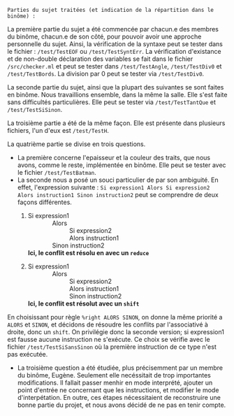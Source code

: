     Parties du sujet traitées (et indication de la répartition dans le binôme) :

La première partie du sujet a été commencée par chacun.e des membres du binôme, chacun.e de son côté, pour pouvoir avoir une approche personnelle du sujet. Ainsi, la vérification de la syntaxe peut se tester dans le fichier : `/test/TestEOF` ou `/test/TestSyntErr`.
La vérification d'existance et de non-double déclaration des variables se fait dans le fichier `/src/checker.ml` et  peut se tester dans `/test/TestAngle`, `/test/TestDiv0` et `/test/TestBords`. La division par 0 peut se tester via `/test/TestDiv0`.

La seconde partie du sujet, ainsi que la plupart des suivantes se sont faites en binôme. Nous travaillions ensemble, dans la même la salle. Elle s'est faite sans difficultés particulières. Elle peut se tester via `/test/TestTantQue` et `/test/TestSiSinon`.

La troisième partie a été de la même façon. Elle est présente dans plusieurs fichiers, l'un d'eux est `/test/TestH`.

La quatrième partie se divise en trois questions.
- La première concerne l'epaisseur et la couleur des traits, que nous avons, comme le reste, implémentée en binôme. Elle peut se tester avec le fichier `/test/TestBatman`.
- La seconde nous a posé un souci particulier de par son ambiguité. En effet, l'expression suivante :
`Si expression1 Alors Si expression2 Alors instruction1 Sinon instruction2` peut se comprendre de deux façons différentes.
    1. Si expression1  
&nbsp;&nbsp;&nbsp;&nbsp;&nbsp;&nbsp;&nbsp;&nbsp;&nbsp;&nbsp;&nbsp;&nbsp;&nbsp;&nbsp;Alors  
&nbsp;&nbsp;&nbsp;&nbsp;&nbsp;&nbsp;&nbsp;&nbsp;&nbsp;&nbsp;&nbsp;&nbsp;&nbsp;&nbsp;&nbsp;&nbsp;&nbsp;&nbsp;&nbsp;&nbsp;&nbsp;&nbsp;&nbsp;&nbsp;Si expression2  
&nbsp;&nbsp;&nbsp;&nbsp;&nbsp;&nbsp;&nbsp;&nbsp;&nbsp;&nbsp;&nbsp;&nbsp;&nbsp;&nbsp;&nbsp;&nbsp;&nbsp;&nbsp;&nbsp;&nbsp;&nbsp;&nbsp;&nbsp;&nbsp;Alors instruction1  
&nbsp;&nbsp;&nbsp;&nbsp;&nbsp;&nbsp;&nbsp;&nbsp;&nbsp;&nbsp;&nbsp;&nbsp;&nbsp;&nbsp;Sinon instruction2  
    **Ici, le conflit est résolu en avec un `reduce`**

    2. Si expression1  
&nbsp;&nbsp;&nbsp;&nbsp;&nbsp;&nbsp;&nbsp;&nbsp;&nbsp;&nbsp;&nbsp;&nbsp;&nbsp;&nbsp;Alors  
&nbsp;&nbsp;&nbsp;&nbsp;&nbsp;&nbsp;&nbsp;&nbsp;&nbsp;&nbsp;&nbsp;&nbsp;&nbsp;&nbsp;&nbsp;&nbsp;&nbsp;&nbsp;&nbsp;&nbsp;&nbsp;&nbsp;&nbsp;&nbsp;Si expression2  
&nbsp;&nbsp;&nbsp;&nbsp;&nbsp;&nbsp;&nbsp;&nbsp;&nbsp;&nbsp;&nbsp;&nbsp;&nbsp;&nbsp;&nbsp;&nbsp;&nbsp;&nbsp;&nbsp;&nbsp;&nbsp;&nbsp;&nbsp;&nbsp;Alors instruction1  
&nbsp;&nbsp;&nbsp;&nbsp;&nbsp;&nbsp;&nbsp;&nbsp;&nbsp;&nbsp;&nbsp;&nbsp;&nbsp;&nbsp;&nbsp;&nbsp;&nbsp;&nbsp;&nbsp;&nbsp;&nbsp;&nbsp;&nbsp;&nbsp;Sinon instruction2  
    **Ici, le conflit est résolut avec un `shift`**

En choisissant pour règle `%right ALORS SINON`, on donne la même priorité a `ALORS` et `SINON`, et décidons de résoudre les conflits par l'associativé à droite, donc un `shift`. On privilégie donc la seconde version; si expression1 est fausse aucune instruction ne s'exécute.
Ce choix se vérifie avec le fichier `/test/TestSiSansSinon` où la première instruction de ce type n'est pas exécutée.
- La troisième question a été étudiée, plus précisemment par un membre du binôme, Eugène. Seulement elle necéssitait de trop importantes modifications. Il fallait passer menhir en mode interprété, ajouter un point d'entrée ne concernant que les instructions, et modifier le mode d'interpétation. En outre, ces étapes nécessitaient de reconstruire une bonne partie du projet, et nous avons décidé de ne pas en tenir compte.